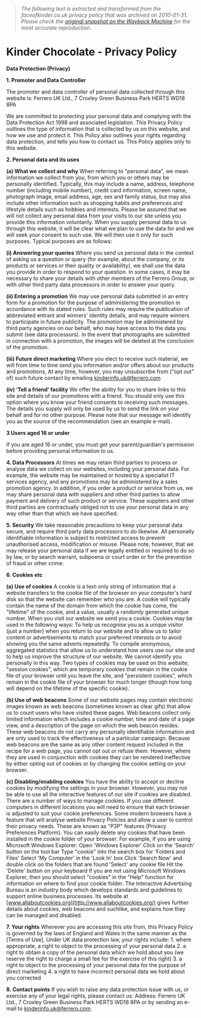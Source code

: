 > *The following text is extracted and transformed from the faceofkinder.co.uk privacy policy that was archived on 2010-01-31. Please check the [original snapshot on the Wayback Machine](https://web.archive.org/web/20100131213714id_/http%3A//www.faceofkinder.co.uk/privacy.aspx) for the most accurate reproduction.*

# Kinder Chocolate - Privacy Policy

**Data Protection (Privacy)**

**1\. Promoter and Data Controller**

The promoter and data controller of personal data collected through this website is: Ferrero UK Ltd., 7 Croxley Green Business Park HERTS WD18 8PA 

We are committed to protecting your personal data and complying with the Data Protection Act 1998 and associated legislation. This Privacy Policy outlines the type of information that is collected by us on this website, and how we use and protect it. This Policy also outlines your rights regarding data protection, and tells you how to contact us. This Policy applies only to this website. 

**2\. Personal data and its uses**

**(a) What we collect and why** When referring to "personal data", we mean information we collect from you, from which you or others may be personally identified. Typically, this may include a name, address, telephone number (including mobile number), credit card information, screen name, photograph image, email address, age, sex and family status, but may also include other information such as shopping habits and preferences and lifestyle details such as hobbies and interests. Please be assured that we will not collect any personal data from your visits to our site unless you provide this information voluntarily. When you supply personal data to us through this website, it will be clear what we plan to use the data for and we will seek your consent to such use. We will then use it only for such purposes. Typical purposes are as follows: 

**(i) Answering your queries** Where you send us personal data in the context of asking us a question or query (for example, about the company, or its products or services or their quality or availability), we shall use the data you provide in order to respond to your question. In some cases, it may be necessary to share your details with other members of the Ferrero Group, or with other third party data processors in order to answer your query. 

**(ii) Entering a promotion** We may use personal data submitted in an entry form for a promotion for the purpose of administering the promotion in accordance with its stated rules. Such rules may require the publication of abbreviated entrant and winners' identity details, and may require winners to participate in future publicity. The promotion may be administered by third party agencies on our behalf, who may have access to the data you submit (see data processors). In the event that photographs are submitted in connection with a promotion, the images will be deleted at the conclusion of the promotion. 

**(iii) Future direct marketing** Where you elect to receive such material, we will from time to time send you information and/or offers about our products and promotions, At any time, however, you may unsubscribe from ("opt out" of) such future contact by emailing [kinderinfo.uk@ferrero.com](mailto:kinderinfo.uk@ferrero.com)

**(iv) ‘Tell a friend’ facility** We offer the ability for you to share links to this site and details of our promotions with a friend. You should only use this option where you know your friend consents to receiving such messages. The details you supply will only be used by us to send the link on your behalf and for no other purpose. Please note that our message will identify you as the source of the recommendation (see an example e-mail).

**3 Users aged 16 or under**

If you are aged 16 or under, you must get your parent/guardian's permission before providing personal information to us. 

**4\. Data Processors** At times we may retain third parties to process or analyse data we collect on our websites, including your personal data. For example, the website may be maintained or hosted by a specialist IT services agency, and any promotions may be administered by a sales promotion agency. In addition, if you order a product or service from us, we may share personal data with suppliers and other third parties to allow payment and delivery of such product or service. These suppliers and other third parties are contractually obliged not to use your personal data in any way other than that which we have specified. 

**5\. Security** We take reasonable precautions to keep your personal data secure, and require third party data processors to do likewise. All personally identifiable information is subject to restricted access to prevent unauthorised access, modification or misuse. Please note, however, that we may release your personal data if we are legally entitled or required to do so by law, or by search warrant, subpoena or court order or for the prevention of fraud or other crime. 

**6\. Cookies etc**

**(a) Use of cookies** A cookie is a text-only string of information that a website transfers to the cookie file of the browser on your computer's hard disk so that the website can remember who you are. A cookie will typically contain the name of the domain from which the cookie has come, the "lifetime" of the cookie, and a value, usually a randomly generated unique number. When you visit our website we send you a cookie. Cookies may be used in the following ways: To help us recognise you as a unique visitor (just a number) when you return to our website and to allow us to tailor content or advertisements to match your preferred interests or to avoid showing you the same adverts repeatedly. To compile anonymous, aggregated statistics that allow us to understand how users use our site and to help us improve the structure of our website. We cannot identify you personally in this way. Two types of cookies may be used on this website; "session cookies", which are temporary cookies that remain in the cookie file of your browser until you leave the site, and "persistent cookies", which remain in the cookie file of your browser for much longer (though how long will depend on the lifetime of the specific cookie). 

**(b) Use of web beacons** Some of our website pages may contain electronic images known as web beacons (sometimes known as clear gifs) that allow us to count users who have visited these pages. Web beacons collect only limited information which includes a cookie number, time and date of a page view, and a description of the page on which the web beacon resides. These web beacons do not carry any personally identifiable information and are only used to track the effectiveness of a particular campaign. Because web beacons are the same as any other content request included in the recipe for a web page, you cannot opt out or refuse them. However, where they are used in conjunction with cookies they can be rendered ineffective by either opting out of cookies or by changing the cookie setting on your browser. 

**(c) Disabling/enabling cookies** You have the ability to accept or decline cookies by modifying the settings in your browser. However, you may not be able to use all the interactive features of our site if cookies are disabled. There are a number of ways to manage cookies. If you use different computers in different locations you will need to ensure that each browser is adjusted to suit your cookie preferences. Some modern browsers have a feature that will analyse website Privacy Policies and allow a user to control their privacy needs. These are known as "P3P" features (Privacy Preferences Platform). You can easily delete any cookies that have been installed in the cookie folder of your browser. For example, if you are using Microsoft Windows Explorer: Open 'Windows Explorer' Click on the 'Search' button on the tool bar Type "cookie" into the search box for 'Folders and Files' Select 'My Computer' in the 'Look In' box Click 'Search Now' and double click on the folders that are found 'Select' any cookie file Hit the 'Delete' button on your keyboard If you are not using Microsoft Windows Explorer, then you should select "cookies" in the "Help" function for information on where to find your cookie folder. The Interactive Advertising Bureau is an industry body which develops standards and guidelines to support online business processes. Its website at [www.allaboutcookies.org](http://www.allaboutcookies.org/) gives further details about cookies, web beacons and suchlike, and explains how they can be managed and disabled. 

**7\. Your rights** Wherever you are accessing this site from, this Privacy Policy is governed by the laws of England and Wales in the same manner as the [Terms of Use]. Under UK data protection law, your rights include: 1. where appropriate, a right to object to the processing of your personal data 2. a right to obtain a copy of the personal data which we hold about you (we reserve the right to charge a small fee for the exercise of this right) 3. a right to object to the processing of your personal data for the purpose of direct marketing 4. a right to have incorrect personal data we hold about you corrected 

**8\. Contact points** If you wish to raise any data protection issue with us, or exercise any of your legal rights, please contact us: Address: Ferrero UK Ltd., 7 Croxley Green Business Park HERTS WD18 8PA or by sending an e-mail to [kinderinfo.uk@ferrero.com](mailto:kinderinfo.uk@ferrero.com?subject=New%20FAQ).

